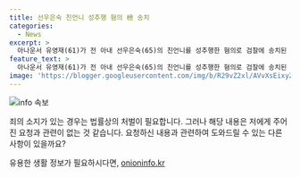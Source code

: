 ```yaml
---
title: 선우은숙 친언니 성추행 혐의 檢 송치
categories:
  - News
excerpt: >
  아나운서 유영재(61)가 전 아내 선우은숙(65)의 친언니를 성추행한 혐의로 검찰에 송치된 것으로 전해졌다. 유의 변호사는 친족관계에 의한 강제추행 혐의로 경찰에 송치됐다고 밝혔다. 선우은숙은 2022년 유와 재혼했지만, 4월 사실혼 관계를 숨긴 채 결혼한 사실을 알게 되자 혼인 취소 소송을 제기했다. 또한 친언니를 대신해 유를 강제 추행 혐의로 고발했다.
feature_text: >
  아나운서 유영재(61)가 전 아내 선우은숙(65)의 친언니를 성추행한 혐의로 검찰에 송치된 것으로 전해졌다. 유의 변호사는 친족관계에 의한 강제추행 혐의로 경찰에 송치됐다고 밝혔다. 선우은숙은 2022년 유와 재혼했지만, 4월 사실혼 관계를 숨긴 채 결혼한 사실을 알게 되자 혼인 취소 소송을 제기했다. 또한 친언니를 대신해 유를 강제 추행 혐의로 고발했다.
image: 'https://blogger.googleusercontent.com/img/b/R29vZ2xl/AVvXsEixyZcFfHzMRdzZMjFBmAUKJYCLCGyLL1o632UiGVXcaFdKo_bkvkuCioo0uUKlGfBVcT3P84aROyZIXSBEx3Aw5nCQ3pTgDom1WDC4m8eifvWiAmWEEVb4x6G_l8C0QH225ldMjyaFvpxGEBGNO37VmDTDMHGhJPq73UglMfDca1-0aw/s1600/blogspot.png'
---
```


<p><img src="https://blogger.googleusercontent.com/img/b/R29vZ2xl/AVvXsEixyZcFfHzMRdzZMjFBmAUKJYCLCGyLL1o632UiGVXcaFdKo_bkvkuCioo0uUKlGfBVcT3P84aROyZIXSBEx3Aw5nCQ3pTgDom1WDC4m8eifvWiAmWEEVb4x6G_l8C0QH225ldMjyaFvpxGEBGNO37VmDTDMHGhJPq73UglMfDca1-0aw/s1600/blogspot.png" alt="info 속보" /></p>

<p>죄의 소지가 있는 경우는 법률상의 처벌이 필요합니다. 그러나 해당 내용은 저에게 주어진 요청과 관련이 없는 것 같습니다. 요청하신 내용과 관련하여 도와드릴 수 있는 다른 사항이 있을까요?</p>
유용한 생활 정보가 필요하시다면, <a href="https://onioninfo.kr" rel="dofollow">onioninfo.kr</a>


